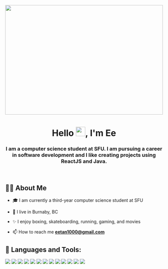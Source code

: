 <a href="#"><img width="100%" height="350px" src="https://i.pinimg.com/originals/1c/4f/ac/1c4facad627b098885aec6266b8c6c0e.gif" /></a>

<h1 align="center">Hello <img src="https://raw.githubusercontent.com/MartinHeinz/MartinHeinz/master/wave.gif" width="30px">, I'm Ee</h1>
<h3 align="center">I am a computer science student at SFU. I am pursuing a career in software development and I like creating projects using ReactJS and Java.</h3>

<br/>

## 👨‍💻 About Me

- 🎓 I am currently a third-year computer science student at SFU

- 📍  I live in Burnaby, BC 

- ✨ I enjoy boxing, skateboarding, running, gaming, and movies

- 📫 How to reach me **eetan1000@gmail.com**

## 🚀 Languages and Tools:

<p align="left"> 
    <img src="https://img.icons8.com/color/48/000000/java-coffee-cup-logo.png"/>
    <img src="https://img.icons8.com/color/48/000000/javascript.png"/>
    <img src="https://img.icons8.com/color/48/000000/c-plus-plus-logo.png"/>
    <img src="https://img.icons8.com/plasticine/50/000000/react.png"/>
    <img src="https://img.icons8.com/color/48/000000/mysql-logo.png"/>
    <img src="https://img.icons8.com/color/48/000000/spring-logo.png"/>
    <img src="https://img.icons8.com/color/48/000000/python.png"/>
    <img src="https://img.icons8.com/color/48/000000/html-5.png"/>
    <img src="https://img.icons8.com/color/48/000000/css3.png"/>
    <img src="https://img.icons8.com/color/48/000000/git.png"/>
    <img src="https://img.icons8.com/color/48/000000/haskell.png"/>
    <img src="https://img.icons8.com/external-those-icons-flat-those-icons/48/000000/external-PHP-programming-and-development-those-icons-flat-those-icons.png"/>
    <img src="https://img.icons8.com/color/48/null/angularjs.png"/>

<br/>

